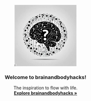 <p align="center">
  <a href="https://brainandbodyhacks.github.io/">
    <img src="/assets/images/IMG_2023.jpeg" alt="curieosy logo" width="200" height="200">
  </a>
</p>

<h3 align="center">Welcome to brainandbodyhacks!</h3>

<p align="center">
  The inspiration to flow with life.
  <br>
  <a href="https://flowingbytes.github.io/"><strong>Explore brainandbodyhacks »</strong></a>
  <br>
</p>
